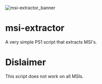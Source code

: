 ![msi-extractor_banner](https://user-images.githubusercontent.com/94473358/233145486-6b7ba222-9ae8-4bb7-a0b6-13f11c23fb94.png)

# msi-extractor
A very simple PS1 script that extracts MSI's.

# Dislaimer
This script does not work on all MSIs. 
